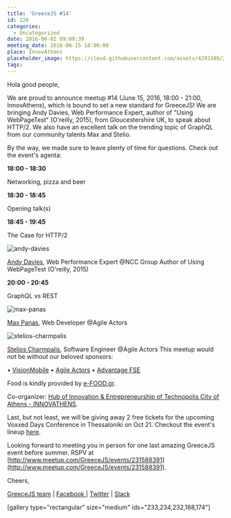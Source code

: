 ```yaml
---
title: 'GreeceJS #14'
id: 226
categories:
  - Uncategorized
date: 2016-06-02 09:09:39
meeting_date: 2016-06-15 18:00:00
place: InnovAthens
placeholder_image: https://cloud.githubusercontent.com/assets/4293389/23581635/1fb4b9fe-0120-11e7-8d0c-a6410d8b3724.jpeg
tags:
---
```


Hola good people, 

We are proud to announce meetup #14 (June 15, 2016, 18:00 - 21:00, InnovAthens), which is bound to set a new standard for GreeceJS! We are bringing Andy Davies, Web Performance Expert, author of "Using WebPageTest" (O'reilly, 2015), from Gloucestershire UK, to speak about HTTP/2\. We also have an excellent talk on the trending topic of GraphQL from our community talents Max and Stelio.

<!-- more -->

By the way, we made sure to leave plenty of time for questions. Check out the event's agenta:

**18:00 - 18:30**

Networking, pizza and beer

**18:30 - 18:45**

Opening talk(s)

**18:45 - 19:45**

The Case for HTTP/2

![andy-davies](https://greecejs.files.wordpress.com/2016/06/andy-davies.jpg)

[Andy Davies](https://twitter.com/andydavies), Web Performance Expert @NCC Group 
Author of Using WebPageTest (O'reilly, 2015)

**20:00 - 20:45**

GraphQL vs REST

![max-panas](https://greecejs.files.wordpress.com/2016/03/max-panas.jpg)

[Max Panas](https://twitter.com/mgjp_), Web Developer @Agile Actors

![stelios-charmpalis](https://greecejs.files.wordpress.com/2016/06/stelios-charmpalis.jpg)

[Stelios Charmpalis](https://github.com/stelioschar), Software Engineer @Agile Actors This meetup would not be without our beloved sponsors:

• [VisionMobile](http://www.visionmobile.com/) 
• [Agile Actors](http://www.agileactors.com/) 
• [Advantage FSE](https://www.linkedin.com/company/advantage-fse) 

Food is kindly provided by [e-FOOD.gr](https://www.e-food.gr/).

Co-organizer: [Hub of Innovation &amp; Entrepreneurship of Technopolis City of Athens - INNOVATHENS](http://www.innovathens.gr/).

Last, but not least, we will be giving away 2 free tickets for the upcoming Voxxed Days Conference in Thessaloniki on Oct 21\. Checkout the event's lineup [here](http://voxxeddays.com/thessaloniki).

Looking forward to meeting you in person for one last amazing GreeceJS event before summer. RSPV at [http://www.meetup.com/GreeceJS/events/231588391](http://www.meetup.com/GreeceJS/events/231588391).

Cheers, 

[<span style="font-weight:400;">GreeceJS team</span>](http://greecejs.org/)<span style="font-weight:400;"> | </span>[<span style="font-weight:400;">Facebook </span>](https://www.facebook.com/Greek-JavaScript-User-Group-greecejs-178556778861246)<span style="font-weight:400;">| </span>[<span style="font-weight:400;">Twitter</span>](https://twitter.com/greecejs/)<span style="font-weight:400;"> | </span>[<span style="font-weight:400;">Slack</span>](http://greecejs-slack-signup.herokuapp.com/)

[gallery type="rectangular" size="medium" ids="233,234,232,188,174"]

&nbsp;